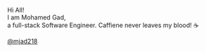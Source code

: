 <div > 
  <p>Hi All! <br> 
    I am Mohamed Gad, <br>
     a full-stack Software Engineer. Caffiene never leaves my blood! ☕
  </p>
  <p> 
    <a href='https://www.linkedin.com/in/mjad218/'> @mjad218</a>
</p>
  
</div> 
    
